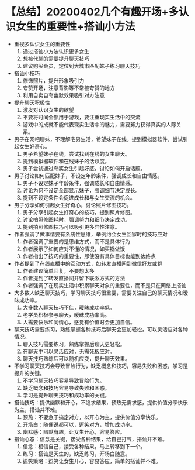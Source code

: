 # 【总结】20200402几个有趣开场+多认识女生的重要性+搭讪小方法

-   重视多认识女生的重要性
    1.  通过搭讪小方法认识更多女生
    2.  想被代聊的需要提升聊天技巧
    3.  建议购买会员，定位到大城市匹配妹子练习聊天技巧
-   搭讪小技巧
    1.  修饰照片，提升形象吸引力
    2.  夸赞开场，注意背影等不常被夸赞的地方
    3.  利用自卖自夸幽默效果吸引对方注意
-   提升聊天积极性
    1.  激发对认识女生的欲望
    2.  不要将时间全部用于游戏，要注重现实生活中的交流
    3.  游戏中的成就不能代表现实生活中的魅力，需要努力获得真实的人际关系。
-   男子在网吧聊妹，不理解宅男生活，希望妹子在线。提到模拟器软件，尝试引起女生好奇心。
    1.  男子希望妹子在线，尝试找到在线的女生聊天。
    2.  提到模拟器软件和在线妹子的活跃度。
    3.  男子尝试通过夸奖女生引起好感，讨论如何开启话题。
-   男子讨论如何匹配妹子，不设定年龄条件，强调成长和自由情感。
    1.  男子不设定妹子年龄条件，强调成长和自由情感。
    2.  讨论为何不设定全部显示妹子，强调细节决定成长。
    3.  提到不设定条件会促进成长和与女生交流的机会。
-   男子分享如何引起女生好奇心，讨论照片修图技巧。
    1.  男子分享引起女生好奇心的技巧，提到照片修图。
    2.  讨论拍照修图耗时，强调努力和细节决定成功。
    3.  提到拍照修图技巧可以吸引更多异性注意。
-   作者强调了做事情要有系统性思维，举例约会女生回家时的技巧应对
    1.  作者强调了重要的是思维方式，而不是具体行为
    2.  作者展示了如何应对不懂的情况，如买锅做饭
    3.  作者指出了技巧的重要性，即使没有具体目标也能到达终点
-   作者提到了在线直播中的互动方式，如转发直播间到微信好友或群
    1.  作者建议简单回复，不要想太多
    2.  作者提到了转发直播间并留下联系方式的方法
    3.  作者强调了在现实生活中积累聊天对象的重要性，而不是只在网络上搭讪
-   大多数人缺乏聊天技巧，学习聊天技巧很重要，需要关注自己的聊天情况和暧昧成功率。
    1.  大多数人聊天技巧不佳，暧昧成功率低。
    2.  老学员积极参与聊天，暧昧成功率高。
    3.  人需要快乐和同情心，感觉有价值时会更加自信。
-   聊天技巧需要练习，熟练掌握各种技巧后聊天会更加轻松，可以灵活应对各种情况。
    1.  聊天技巧需要练习，熟练掌握后聊天更轻松。
    2.  在聊天中可以灵活应对，无需死板应对。
    3.  聊天技巧熟练后可以随机应变，提升聊天效果。
-   不学习聊天技巧会导致冒险行为，缺乏概念和技巧，容易失败和困惑，学习是提升的关键。
    1.  不学习聊天技巧容易导致冒险行为。
    2.  缺乏概念和技巧容易导致失败和困惑。
    3.  学习是提升聊天技巧和成功率的关键。
-   搭讪技巧：提供幽默和开心，不追求结果，预热无需求感，提供价值分享快乐为主，搭讪并不难。
    1.  预热：不要急于搞定对方，以开心为主，提供价值分享快乐。
    2.  开场白：随便说都可以，逗笑对方，增加成功率。
    3.  幽默感：幽默有趣，让女生开心，容易答应。
-   搭讪心态：信念是关键，接受各种结果，给自己打气，搭讪并不难。
    1.  信念：相信自己，接受各种结果，马上转移到下一个。
    2.  练习：搭讪是天生的，缺乏练习，开场白随意。
    3.  逗笑策略：逗笑让女生开心，容易答应，简单的搭讪并不难。